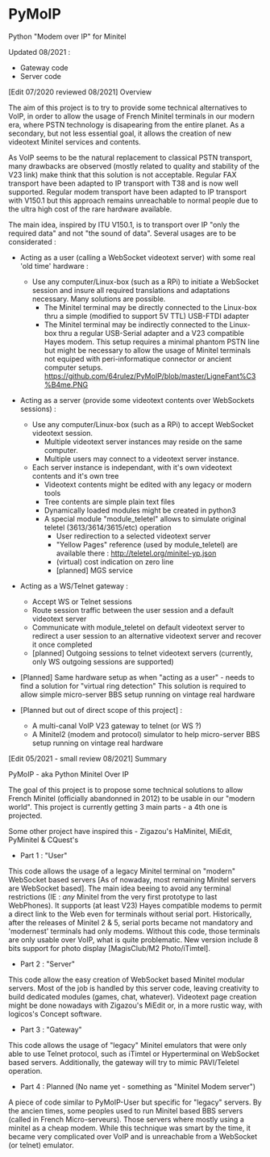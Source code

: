 # PyMoIP
Python "Modem over IP" for Minitel

Updated 08/2021 :
- Gateway code
- Server code

[Edit 07/2020 reviewed 08/2021] Overview

The aim of this project is to try to provide some technical alternatives to VoIP, in order to allow the usage of French Minitel terminals in our modern era, where PSTN technology is disapearing from the entire planet. As a secondary, but not less essential goal, it allows the creation of new videotext Minitel services and contents.

As VoIP seems to be the natural replacement to classical PSTN transport, many drawbacks are observed (mostly related to quality and stability of the V23 link) make think that this solution is not acceptable. Regular FAX transport have been adapted to IP transport with T38 and is now well supported. Regular modem transport have been adapted to IP transport with V150.1 but this approach remains unreachable to normal people due to the ultra high cost of the rare hardware available.

The main idea, inspired by ITU V150.1, is to transport over IP "only the required data" and not "the sound of data". Several usages are to be considerated :

- Acting as a user (calling a WebSocket videotext server) with some real 'old time' hardware :
  - Use any computer/Linux-box (such as a RPi) to initiate a WebSocket session and insure all required translations and adaptations necessary. Many solutions are possible.
      - The Minitel terminal may be directly connected to the Linux-box thru a simple (modified to support 5V TTL) USB-FTDI adapter
      - The Minitel terminal may be indirectly connected to the Linux-box thru a regular USB-Serial adapter and a V23 compatible Hayes modem. This setup requires a minimal phantom PSTN line but might be necessary to allow the usage of Minitel terminals not equiped with peri-informatique connector or ancient computer setups.
        https://github.com/64rulez/PyMoIP/blob/master/LigneFant%C3%B4me.PNG
  
- Acting as a server (provide some videotext contents over WebSockets sessions) :
  - Use any computer/Linux-box (such as a RPi) to accept WebSocket videotext session.
      - Multiple videotext server instances may reside on the same computer.
      - Multiple users may connect to a videotext server instance.
  - Each server instance is independant, with it's own videotext contents and it's own tree
      - Videotext contents might be edited with any legacy or modern tools
      - Tree contents are simple plain text files
      - Dynamically loaded modules might be created in python3
      - A special module "module_teletel" allows to simulate original teletel (3613/3614/3615/etc) operation
        - User redirection to a selected videotext server
        - "Yellow Pages" reference (used by module_teletel) are available there : http://teletel.org/minitel-yp.json
        - (virtual) cost indication on zero line
        - [planned] MGS service

- Acting as a WS/Telnet gateway :
  - Accept WS or Telnet sessions
  - Route session traffic between the user session and a default videotext server
  - Communicate with module_teletel on default videotext server to redirect a user session to an alternative videotext server and recover it once completed
  - [planned] Outgoing sessions to telnet videotext servers (currently, only WS outgoing sessions are supported)

- [Planned] Same hardware setup as when "acting as a user" - needs to find a solution for "virtual ring detection"
    This solution is required to allow simple micro-server BBS setup running on vintage real hardware

- [Planned but out of direct scope of this project] : 
  - A multi-canal VoIP V23 gateway to telnet (or WS ?)
  - A Minitel2 (modem and protocol) simulator to help micro-server BBS setup running on vintage real hardware


[Edit 05/2021 - small review 08/2021] Summary

PyMoIP - aka Python Minitel Over IP

The goal of this project is to propose some technical solutions to allow French Minitel (officially abandonned in 2012) to be usable in our "modern world". This project is currently getting 3 main parts - a 4th one is projected.

Some other project have inspired this - Zigazou's HaMinitel, MiEdit, PyMinitel & CQuest's  

- Part 1 : "User"

This code allows the usage of a legacy Minitel terminal on "modern" WebSocket based servers [As of nowaday, most remaining Minitel servers are WebSocket based]. The main idea beeing to avoid any terminal restrictions (IE : *any* Minitel from the very first prototype to last WebPhones). It supports (at least V23) Hayes compatible modems to permit a direct link to the Web even for terminals without serial port. Historically, after the releases of Minitel 2 & 5, serial ports became not mandatory and 'modernest' terminals had only modems. Without this code, those terminals are only usable over VoIP, what is quite problematic. New version include 8 bits support for photo display [MagisClub/M2 Photo/iTimtel].


- Part 2 : "Server"

This code allow the easy creation of WebSocket based Minitel modular servers. Most of the job is handled by this server code, leaving creativity to build dedicated modules (games, chat, whatever). Videotext page creation might be done nowadays with Zigazou's MiEdit or, in a more rustic way, with logicos's Concept software.


- Part 3 : "Gateway"

This code allows the usage of "legacy" Minitel emulators that were only able to use Telnet protocol, such as iTimtel or Hyperterminal on WebSocket based servers. Additionally, the gateway will try to mimic PAVI/Teletel operation.


- Part 4 : Planned (No name yet - something as "Minitel Modem server") 

A piece of code similar to PyMoIP-User but specific for "legacy" servers. By the ancien times, some peoples used to run Minitel based BBS servers (called in French Micro-serveurs). Those servers where mostly using a minitel as a cheap modem. While this technique was smart by the time, it became very complicated over VoIP and is unreachable from a WebSocket (or telnet) emulator.

